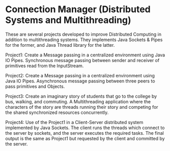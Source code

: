 # Connection Manager (Distributed Systems and Multithreading)

These are several projects developed to improve Distributed Computing in addition to multithreading systems. They implements Java Sockets & Pipes for the former, and Java Thread library for the latter. 

Project1: Create a Message passing in a centralized environment using Java IO Pipes. Synchronous message passing between sender and receiver of primitives read from the InputStream.

Project2: Create a Message passing in a centralized environment using Java IO Pipes. Asynchronous message passing between three peers to pass primitives and Objects.

Project3: Create an imaginary story of students that go to the college by bus, walking, and commuting. A Multithreading application where the characters of the story are threads running their story and competing for the shared synchronized resources concurrently.

Project4: Use of the Project1 in a Client-Server distributed system implemented by Java Sockets. The client runs the threads which connect to the server by sockets, and the server executes the required tasks. The final output is the same as Project1 but requested by the client and committed by the server.
